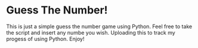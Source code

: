 # Guess The Number! 
This is just a simple guess the number game using Python. Feel free to take the script and insert any numbe you wish. Uploading this to track my progess of using Python. Enjoy!
